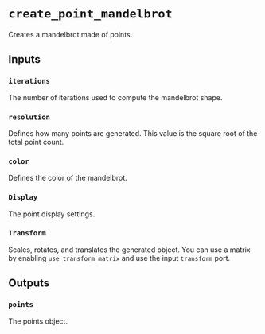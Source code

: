 # `create_point_mandelbrot`

Creates a mandelbrot made of points. 

## Inputs

### `iterations`
The number of iterations used to compute the mandelbrot shape. 

### `resolution`
Defines how many points are generated. This value is the square root of the total point count. 

### `color`
Defines the color of the mandelbrot.

### `Display`
The point display settings.

### `Transform`
Scales, rotates, and translates the generated object. You can use a matrix by enabling `use_transform_matrix` and use the input `transform` port.

## Outputs

### `points`
The points object.
